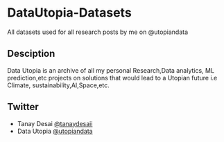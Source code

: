 # DataUtopia-Datasets
All datasets used for all research posts by me on @utopiandata

## Desciption
Data Utopia is an archive of all my personal Research,Data analytics, ML prediction,etc projects on solutions that would lead to a Utopian future i.e Climate, sustainability,AI,Space,etc.


## Twitter
* Tanay Desai [@tanaydesaii](https://twitter.com/tanaydesaii)
* Data Utopia [@utopiandata](https://twitter.com/utopiandata)
